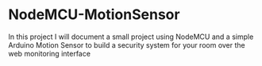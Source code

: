 # NodeMCU-MotionSensor
In this project I will document a small project using NodeMCU and a simple Arduino Motion Sensor to build a security system for your room over the web monitoring interface
